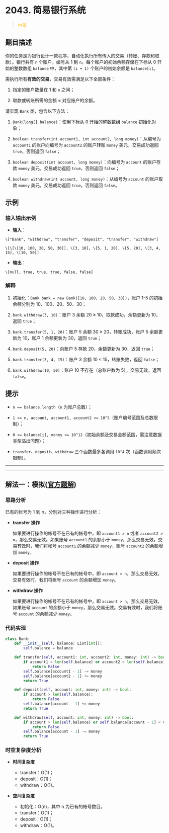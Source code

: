 # 2043. 简易银行系统
><span style="color:rgb(251,193,45)">中等</span>
## 题目描述

你的任务是为银行设计一款程序，自动化执行所有传入的交易（转账、存款和取款）。银行共有 `n` 个账户，编号从 1 到 `n`。每个账户的初始余额存储在下标从 0 开始的整数数组 `balance` 中，其中第 `(i + 1)` 个账户的初始余额是 `balance[i]`。

需执行所有**有效的交易**，交易有效需满足以下全部条件：



1. 指定的账户数量在 1 和 `n` 之间；

2. 取款或转账所需的金额 ≤ 对应账户的余额。

请实现 `Bank` 类，包含以下方法：



1. `Bank(long[] balance)`：使用下标从 0 开始的整数数组 `balance` 初始化对象；

2. `boolean transfer(int account1, int account2, long money)`：从编号为 `account1` 的账户向编号为 `account2` 的账户转账 `money` 美元，交易成功返回 `true`，否则返回 `false`；

3. `boolean deposit(int account, long money)`：向编号为 `account` 的账户存款 `money` 美元，交易成功返回 `true`，否则返回 `false`；

4. `boolean withdraw(int account, long money)`：从编号为 `account` 的账户取款 `money` 美元，交易成功返回 `true`，否则返回 `false`。

## 示例

### 输入输出示例



* **输入**：



```
\["Bank", "withdraw", "transfer", "deposit", "transfer", "withdraw"]

\[\[\[10, 100, 20, 50, 30]], \[3, 10], \[5, 1, 20], \[5, 20], \[3, 4, 15], \[10, 50]]
```



* **输出**：



```
\[null, true, true, true, false, false]
```

### 解释



1. 初始化：`Bank bank = new Bank([10, 100, 20, 50, 30])`，账户 1-5 的初始余额分别为 10、100、20、50、30；

2. `bank.withdraw(3, 10)`：账户 3 余额 20 ≥ 10，取款成功，余额更新为 10，返回 `true`；

3. `bank.transfer(5, 1, 20)`：账户 5 余额 30 ≥ 20，转账成功，账户 5 余额更新为 10，账户 1 余额更新为 30，返回 `true`；

4. `bank.deposit(5, 20)`：向账户 5 存款 20，余额更新为 30，返回 `true`；

5. `bank.transfer(3, 4, 15)`：账户 3 余额 10 < 15，转账失败，返回 `false`；

6. `bank.withdraw(10, 50)`：账户 10 不存在（总账户数为 5），交易无效，返回 `false`。

## 提示



* `n == balance.length`（`n` 为账户总数）；

* `1 <= n, account, account1, account2 <= 10^5`（账户编号范围及总数限制）；

* `0 <= balance[i], money <= 10^12`（初始余额及交易金额范围，需注意数据类型溢出问题）；

* `transfer`、`deposit`、`withdraw` 三个函数最多各调用 `10^4` 次（函数调用频次限制）。






















***
***







## 解法一：模拟([官方题解](https://leetcode.cn/problems/simple-bank-system/solutions/1343911/jian-yi-yin-xing-xi-tong-by-leetcode-sol-q3o7/?envType=daily-question&envId=2025-10-29))

### 思路分析

已有的帐号为 1 到 n，分别对三种操作进行分析：

* **transfer 操作**

  如果要进行操作的帐号不在已有的帐号中，即 `account1 > n` 或者 `account2 > n`，那么交易无效。如果账号 `account1` 的余额小于 `money`，那么交易无效。交易有效时，我们将帐号 `account1` 的余额减少 `money`，账号 `account2` 的余额增加 `money`。

* **deposit 操作**

  如果要进行操作的帐号不在已有的帐号中，即 `account > n`，那么交易无效。交易有效时，我们将账号 `account` 的余额增加 `money`。

* **withdraw 操作**

  如果要进行操作的帐号不在已有的帐号中，即 `account > n`，那么交易无效。如果账号 `account` 的余额小于 `money`，那么交易无效。交易有效时，我们将账号 `account` 的余额减少 `money`。



### 代码实现

```python
class Bank:
    def __init__(self, balance: List[int]):
        self.balance = balance

    def transfer(self, account1: int, account2: int, money: int) -> bool:
        if account1 > len(self.balance) or account2 > len(self.balance) or self.balance[account1 - 1] < money:
            return False
        self.balance[account1 - 1] -= money
        self.balance[account2 - 1] += money
        return True

    def deposit(self, account: int, money: int) -> bool:
        if account > len(self.balance):
            return False
        self.balance[account - 1] += money
        return True

    def withdraw(self, account: int, money: int) -> bool:
        if account > len(self.balance) or self.balance[account - 1] < money:
            return False
        self.balance[account - 1] -= money
        return True
```

### 时空复杂度分析

- **时间复杂度**
    - transfer：O(1)；
    - deposit：O(1)；
    - withdraw：O(1)。

- **空间复杂度**
    - 初始化：O(n)，其中 n 为已有的帐号数目。
    - transfer：O(1)；
    - deposit：O(1)；
    - withdraw：O(1)。








